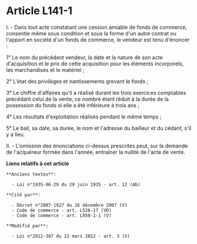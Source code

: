 # Article L141-1

I. - Dans tout acte constatant une cession amiable de fonds de commerce, consentie même sous condition et sous la forme d'un
autre contrat ou l'apport en société d'un fonds de commerce, le vendeur est tenu d'énoncer :

1° Le nom du précédent vendeur, la date et la nature de son acte d'acquisition et le prix de cette acquisition pour les
éléments incorporels, les marchandises et le matériel ;

2° L'état des privilèges et nantissements grevant le fonds ;

3° Le chiffre d'affaires qu'il a réalisé durant les trois exercices comptables précédant celui de la vente, ce nombre étant
réduit à la durée de la possession du fonds si elle a été inférieure à trois ans ;

4° Les résultats d'exploitation réalisés pendant le même temps ;

5° Le bail, sa date, sa durée, le nom et l'adresse du bailleur et du cédant, s'il y a lieu.

II. - L'omission des énonciations ci-dessus prescrites peut, sur la demande de l'acquéreur formée dans l'année, entraîner la
nullité de l'acte de vente.

**Liens relatifs à cet article**

	**Anciens textes**:

	  - Loi n°1935-06-29 du 29 juin 1935 - art. 12 (Ab)

	**Cité par**:

	  - Décret n°2007-1827 du 26 décembre 2007 (V)
	  - Code de commerce - art. L526-17 (VD)
	  - Code de commerce - art. L950-1-1 (V)

	**Modifié par**:

	  - Loi n°2012-387 du 22 mars 2012 - art. 3 (V)
